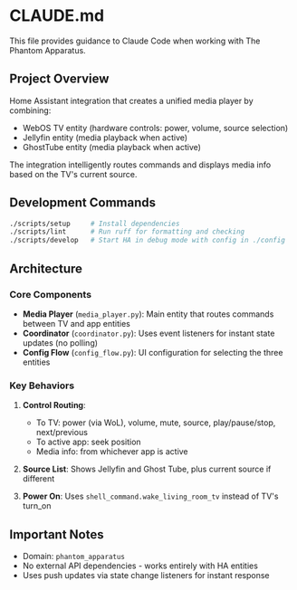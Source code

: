 # CLAUDE.md

This file provides guidance to Claude Code when working with The Phantom Apparatus.

## Project Overview

Home Assistant integration that creates a unified media player by combining:
- WebOS TV entity (hardware controls: power, volume, source selection)
- Jellyfin entity (media playback when active)
- GhostTube entity (media playback when active)

The integration intelligently routes commands and displays media info based on the TV's current source.

## Development Commands

```bash
./scripts/setup     # Install dependencies
./scripts/lint      # Run ruff for formatting and checking
./scripts/develop   # Start HA in debug mode with config in ./config
```

## Architecture

### Core Components

- **Media Player** (`media_player.py`): Main entity that routes commands between TV and app entities
- **Coordinator** (`coordinator.py`): Uses event listeners for instant state updates (no polling)
- **Config Flow** (`config_flow.py`): UI configuration for selecting the three entities

### Key Behaviors

1. **Control Routing**:
   - To TV: power (via WoL), volume, mute, source, play/pause/stop, next/previous
   - To active app: seek position
   - Media info: from whichever app is active

2. **Source List**: Shows Jellyfin and Ghost Tube, plus current source if different

3. **Power On**: Uses `shell_command.wake_living_room_tv` instead of TV's turn_on

## Important Notes

- Domain: `phantom_apparatus`
- No external API dependencies - works entirely with HA entities
- Uses push updates via state change listeners for instant response